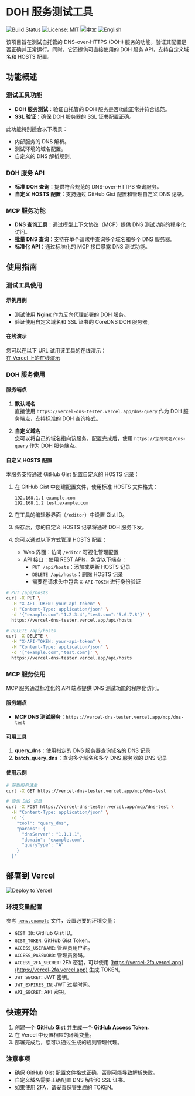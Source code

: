 # DOH 服务测试工具

[![Build Status](https://github.com/DavidKk/vercel-dns-tester/actions/workflows/coverage.workflow.yml/badge.svg)](https://github.com/DavidKk/vercel-dns-tester/actions/workflows/coverage.workflow.yml) [![License: MIT](https://img.shields.io/badge/License-MIT-yellow.svg)](https://opensource.org/licenses/MIT) [![中文](https://img.shields.io/badge/%E6%96%87%E6%A1%A3-%E4%B8%AD%E6%96%87-green?style=flat-square&logo=docs)](https://github.com/DavidKk/vercel-dns-tester/blob/main/README.zh-CN.md) [![English](https://img.shields.io/badge/docs-English-green?style=flat-square&logo=docs)](https://github.com/DavidKk/vercel-dns-tester/blob/main/README.md)

该项目旨在测试自托管的 DNS-over-HTTPS (DOH) 服务的功能，验证其配置是否正确并正常运行。同时，它还提供可直接使用的 DOH 服务 API，支持自定义域名和 HOSTS 配置。

## 功能概述

### 测试工具功能

- **DOH 服务测试**：验证自托管的 DOH 服务是否功能正常并符合规范。
- **SSL 验证**：确保 DOH 服务器的 SSL 证书配置正确。

此功能特别适合以下场景：

- 内部服务的 DNS 解析。
- 测试环境的域名配置。
- 自定义的 DNS 解析规则。

### DOH 服务 API

- **标准 DOH 查询**：提供符合规范的 DNS-over-HTTPS 查询服务。
- **自定义 HOSTS 配置**：支持通过 GitHub Gist 配置和管理自定义 DNS 记录。

### MCP 服务功能

- **DNS 查询工具**：通过模型上下文协议（MCP）提供 DNS 测试功能的程序化访问。
- **批量 DNS 查询**：支持在单个请求中查询多个域名和多个 DNS 服务器。
- **标准化 API**：通过标准化的 MCP 接口暴露 DNS 测试功能。

## 使用指南

### 测试工具使用

#### 示例用例

- 测试使用 **Nginx** 作为反向代理部署的 DOH 服务。
- 验证使用自定义域名和 SSL 证书的 CoreDNS DOH 服务器。

#### 在线演示

您可以在以下 URL 试用该工具的在线演示：  
[在 Vercel 上的在线演示](https://vercel-dns-tester.vercel.app/)

### DOH 服务使用

#### 服务端点

1. **默认域名**  
   直接使用 `https://vercel-dns-tester.vercel.app/dns-query` 作为 DOH 服务端点，支持标准的 DOH 查询格式。

2. **自定义域名**  
   您可以将自己的域名指向该服务，配置完成后，使用 `https://您的域名/dns-query` 作为 DOH 服务端点。

#### 自定义 HOSTS 配置

本服务支持通过 GitHub Gist 配置自定义的 HOSTS 记录：

1. 在 GitHub Gist 中创建配置文件，使用标准 HOSTS 文件格式：

   ```
   192.168.1.1 example.com
   192.168.1.2 test.example.com
   ```

2. 在工具的编辑器界面（`/editor`）中设置 Gist ID。
3. 保存后，您的自定义 HOSTS 记录将通过 DOH 服务下发。
4. 您可以通过以下方式管理 HOSTS 配置：
   - Web 界面：访问 `/editor` 可视化管理配置
   - API 接口：使用 REST APIs，包含以下端点：
     - `PUT /api/hosts`：添加或更新 HOSTS 记录
     - `DELETE /api/hosts`：删除 HOSTS 记录
     - 需要在请求头中包含 `X-API-TOKEN` 进行身份验证

```bash
# PUT /api/hosts
curl -X PUT \
  -H "X-API-TOKEN: your-api-token" \
  -H "Content-Type: application/json" \
  -d '{"example.com":"1.2.3.4","test.com":"5.6.7.8"}' \
  https://vercel-dns-tester.vercel.app/api/hosts
```

```bash
# DELETE /api/hosts
curl -X DELETE \
  -H "X-API-TOKEN: your-api-token" \
  -H "Content-Type: application/json" \
  -d '["example.com","test.com"]' \
  https://vercel-dns-tester.vercel.app/api/hosts
```

### MCP 服务使用

MCP 服务通过标准化的 API 端点提供 DNS 测试功能的程序化访问。

#### 服务端点

- **MCP DNS 测试服务**：`https://vercel-dns-tester.vercel.app/mcp/dns-test`

#### 可用工具

1. **query_dns**：使用指定的 DNS 服务器查询域名的 DNS 记录
2. **batch_query_dns**：查询多个域名和多个 DNS 服务器的 DNS 记录

#### 使用示例

```bash
# 获取服务清单
curl -X GET https://vercel-dns-tester.vercel.app/mcp/dns-test

# 查询 DNS 记录
curl -X POST https://vercel-dns-tester.vercel.app/mcp/dns-test \
  -H "Content-Type: application/json" \
  -d '{
    "tool": "query_dns",
    "params": {
      "dnsServer": "1.1.1.1",
      "domain": "example.com",
      "queryType": "A"
    }
  }'
```

## 部署到 Vercel

[![Deploy to Vercel](https://vercel.com/button)](https://vercel.com/new/clone?repository-url=https%3A%2F%2Fgithub.com%2FDavidKk%2Fvercel-proxy-rule)

### 环境变量配置

参考 [`.env.example`](./.env.example) 文件，设置必要的环境变量：

- `GIST_ID`: GitHub Gist ID。
- `GIST_TOKEN`: GitHub Gist Token。
- `ACCESS_USERNAME`: 管理员用户名。
- `ACCESS_PASSWORD`: 管理员密码。
- `ACCESS_2FA_SECRET`: 2FA 密钥，可以使用 [https://vercel-2fa.vercel.app](https://vercel-2fa.vercel.app) 生成 TOKEN。
- `JWT_SECRET`: JWT 密钥。
- `JWT_EXPIRES_IN`: JWT 过期时间。
- `API_SECRET`: API 密钥。

## 快速开始

1. 创建一个 **GitHub Gist** 并生成一个 **GitHub Access Token**。
2. 在 Vercel 中设置相应的环境变量。
3. 部署完成后，您可以通过生成的规则管理代理。

### 注意事项

- 确保 GitHub Gist 配置文件格式正确，否则可能导致解析失败。
- 自定义域名需要正确配置 DNS 解析和 SSL 证书。
- 如果使用 2FA，请妥善保管生成的 TOKEN。
